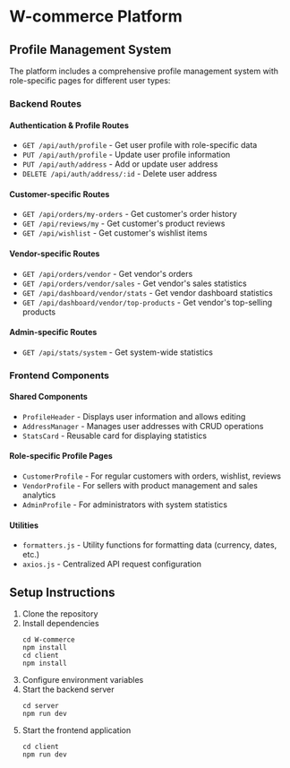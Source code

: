 # W-commerce Platform

## Profile Management System

The platform includes a comprehensive profile management system with role-specific pages for different user types:

### Backend Routes

#### Authentication & Profile Routes
- `GET /api/auth/profile` - Get user profile with role-specific data
- `PUT /api/auth/profile` - Update user profile information
- `PUT /api/auth/address` - Add or update user address
- `DELETE /api/auth/address/:id` - Delete user address

#### Customer-specific Routes
- `GET /api/orders/my-orders` - Get customer's order history
- `GET /api/reviews/my` - Get customer's product reviews
- `GET /api/wishlist` - Get customer's wishlist items

#### Vendor-specific Routes
- `GET /api/orders/vendor` - Get vendor's orders
- `GET /api/orders/vendor/sales` - Get vendor's sales statistics
- `GET /api/dashboard/vendor/stats` - Get vendor dashboard statistics
- `GET /api/dashboard/vendor/top-products` - Get vendor's top-selling products

#### Admin-specific Routes
- `GET /api/stats/system` - Get system-wide statistics

### Frontend Components

#### Shared Components
- `ProfileHeader` - Displays user information and allows editing
- `AddressManager` - Manages user addresses with CRUD operations
- `StatsCard` - Reusable card for displaying statistics

#### Role-specific Profile Pages
- `CustomerProfile` - For regular customers with orders, wishlist, reviews
- `VendorProfile` - For sellers with product management and sales analytics
- `AdminProfile` - For administrators with system statistics

#### Utilities
- `formatters.js` - Utility functions for formatting data (currency, dates, etc.)
- `axios.js` - Centralized API request configuration

## Setup Instructions

1. Clone the repository
2. Install dependencies
   ```
   cd W-commerce
   npm install
   cd client
   npm install
   ```
3. Configure environment variables
4. Start the backend server
   ```
   cd server
   npm run dev
   ```
5. Start the frontend application
   ```
   cd client
   npm run dev
   ``` 